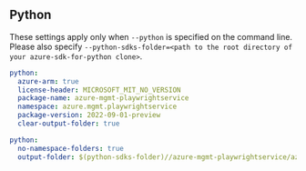 ## Python

These settings apply only when `--python` is specified on the command line.
Please also specify `--python-sdks-folder=<path to the root directory of your azure-sdk-for-python clone>`.

```yaml $(python)
python:
  azure-arm: true
  license-header: MICROSOFT_MIT_NO_VERSION
  package-name: azure-mgmt-playwrightservice
  namespace: azure.mgmt.playwrightservice
  package-version: 2022-09-01-preview
  clear-output-folder: true
```

```yaml $(python)
python:
  no-namespace-folders: true
  output-folder: $(python-sdks-folder)//azure-mgmt-playwrightservice/azure/mgmt/playwrightservice
```